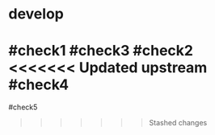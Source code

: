 # develop
#check1
#check3
#check2
<<<<<<< Updated upstream
#check4
=======
#check5
>>>>>>> Stashed changes
